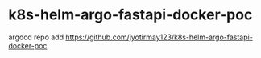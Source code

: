 # k8s-helm-argo-fastapi-docker-poc


argocd repo add https://github.com/jyotirmay123/k8s-helm-argo-fastapi-docker-poc